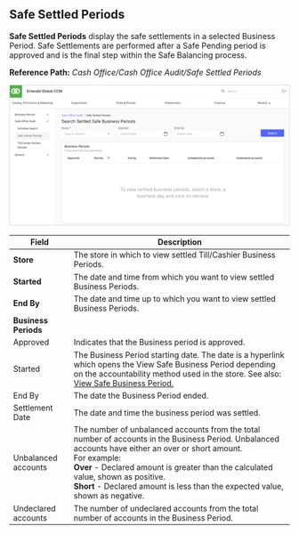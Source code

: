 ## Safe Settled Periods

**Safe Settled Periods** display the safe settlements in a selected Business Period. Safe Settlements are performed after a Safe Pending period is approved and is the final step within the Safe Balancing process.

**Reference Path:** *Cash Office/Cash Office Audit/Safe Settled Periods*

![Safe Settled Periods Screen](/Images/SafeSettledPeriodsScreen.png)

|**Field**|**Description**|
|---------|----------|
|**Store**|The store in which to view settled Till/Cashier Business Periods.|
|**Started**|The date and time from which you want to view settled Business Periods.|
|**End By**|The date and time up to which you want to view settled Business Periods.|
|**Business Periods**||
|Approved|Indicates that the Business period is approved.|
|Started|The Business Period starting date. The date is a hyperlink which opens the View Safe Business Period depending on the accountability method used in the store. See also: [View Safe Business Period.](<../../Cash_Office/Cash_Office_Audit/View Safe Business Period.MD/View Safe Business Period.MD>)|
|End By|The date the Business Period ended.|
|Settlement Date|The date and time the business period was settled.|
|Unbalanced accounts|The number of unbalanced accounts from the total number of accounts in the Business Period. Unbalanced accounts have either an over or short amount.<BR>For example:<BR>**Over** - Declared amount is greater than the calculated value, shown as positive.<BR>**Short** - Declared amount is less than the expected value, shown as negative.|
|Undeclared accounts|The number of undeclared accounts from the total number of accounts in the Business Period.|